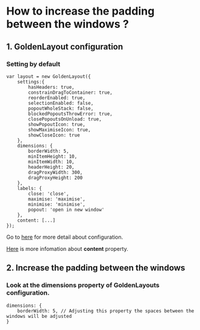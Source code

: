 # How to increase the padding between the windows ?
## 1. GoldenLayout configuration
### Setting by default
```
var layout = new GoldenLayout({
    settings:{
        hasHeaders: true,
        constrainDragToContainer: true,
        reorderEnabled: true,
        selectionEnabled: false,
        popoutWholeStack: false,
        blockedPopoutsThrowError: true,
        closePopoutsOnUnload: true,
        showPopoutIcon: true,
        showMaximiseIcon: true,
        showCloseIcon: true
    },
    dimensions: {
        borderWidth: 5,
        minItemHeight: 10,
        minItemWidth: 10,
        headerHeight: 20,
        dragProxyWidth: 300,
        dragProxyHeight: 200
    },
    labels: {
        close: 'close',
        maximise: 'maximise',
        minimise: 'minimise',
        popout: 'open in new window'
    },
    content: [...]
});
```
Go to [here](http://golden-layout.com/docs/Config.html) for more detail about configuration.

[Here](http://golden-layout.com/docs/ItemConfig.html) is more infomation about **content** property.

## 2. Increase the padding between the windows
### Look at the dimensions property of GoldenLayouts configuration.
```
dimensions: {
    borderWidth: 5, // Adjusting this property the spaces between the windows will be adjusted
}
```


